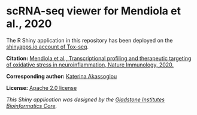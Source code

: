 # scRNA-seq viewer for Mendiola et al., 2020

The R Shiny application in this repository has been deployed on the [shinyapps.io account of Tox-seq](https://toxseq.shinyapps.io/scrnaseq_viewer/). 

**Citation:** [Mendiola et al., Transcriptional profiling and therapeutic targeting of oxidative stress in neuroinflammation, Nature Immunology, 2020.](https://doi.org/10.1038/s41590-020-0654-0)

**Corresponding author:** [Katerina Akassoglou](https://akassogloulab.org/)

**License:** [Apache 2.0 license](https://www.apache.org/licenses/LICENSE-2.0.txt) 

*This Shiny application was designed by the [Gladstone Institutes Bioinformatics Core](https://labs.gladstone.org/bioinformatics/index.html).*
